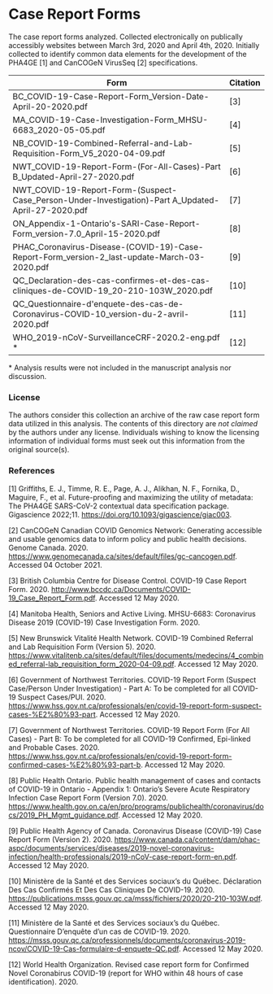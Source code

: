 # Case Report Forms
The case report forms analyzed. Collected electronically on publically accessibly websites between March 3rd, 2020 and April 4th, 2020. Initially collected to identify common data elements for the development of the PHA4GE [1] and CanCOGeN VirusSeq [2] specifications.

| Form | Citation |
|--------------|--------------|
|BC_COVID-19-Case-Report-Form_Version-Date-April-20-2020.pdf| [3] |
|MA_COVID-19-Case-Investigation-Form_MHSU-6683_2020-05-05.pdf| [4] |
|NB_COVID-19-Combined-Referral-and-Lab-Requisition-Form_V5_2020-04-09.pdf| [5] |
|NWT_COVID-19-Report-Form-(For-All-Cases)-Part B_Updated-April-27-2020.pdf| [6] |
|NWT_COVID-19-Report-Form-(Suspect-Case_Person-Under-Investigation)-Part A_Updated-April-27-2020.pdf| [7] |
|ON_Appendix-1-Ontario's-SARI-Case-Report-Form_version-7.0_April-15-2020.pdf| [8] |
|PHAC_Coronavirus-Disease-(COVID-19)-Case-Report-Form_version-2_last-update-March-03-2020.pdf| [9] |
|QC_Declaration-des-cas-confirmes-et-des-cas-cliniques-de-COVID-19_20-210-103W_2020.pdf| [10] |
|QC_Questionnaire-d'enquete-des-cas-de-Coronavirus-COVID-10_version-du-2-avril-2020.pdf| [11] |
|WHO_2019-nCoV-SurveillanceCRF-2020.2-eng.pdf *| [12] |

\* Analysis results were not included in the manuscript analysis nor discussion.

### License

The authors consider this collection an archive of the raw case report form data utilized in this analysis. 
The contents of this directory are _not claimed_ by the authors under any license. Individuals wishing to know the licensing information of individual forms must seek out this information from the original source(s).

### References

[1] Griffiths, E. J., Timme, R. E., Page, A. J., Alikhan, N. F., Fornika, D., Maguire, F., et al. Future-proofing and maximizing the utility of metadata: The PHA4GE SARS-CoV-2 contextual data specification package. Gigascience 2022;11. https://doi.org/10.1093/gigascience/giac003.

[2] CanCOGeN Canadian COVID Genomics Network: Generating accessible and usable genomics data to inform policy and public health decisions. Genome Canada. 2020. https://www.genomecanada.ca/sites/default/files/gc-cancogen.pdf. Accessed 04 October 2021.

[3] British Columbia Centre for Disease Control. COVID-19 Case Report Form. 2020. http://www.bccdc.ca/Documents/COVID-19_Case_Report_Form.pdf. Accessed 12 May 2020.

[4] Manitoba Health, Seniors and Active Living. MHSU-6683: Coronavirus Disease 2019 (COVID-19) Case Investigation Form. 2020.

[5] New Brunswick Vitalité Health Network. COVID-19 Combined Referral and Lab Requisition Form (Version 5). 2020. https://www.vitalitenb.ca/sites/default/files/documents/medecins/4_combined_referral-lab_requisition_form_2020-04-09.pdf. Accessed 12 May 2020.

[6] Government of Northwest Territories. COVID-19 Report Form (Suspect Case/Person Under Investigation) - Part A: To be completed for all COVID-19 Suspect Cases/PUI.  2020. https://www.hss.gov.nt.ca/professionals/en/covid-19-report-form-suspect-cases-%E2%80%93-part. Accessed 12 May 2020.

[7] Government of Northwest Territories. COVID-19 Report Form (For All Cases) - Part B: To be completed for all COVID-19 Confirmed, Epi-linked and Probable Cases. 2020. https://www.hss.gov.nt.ca/professionals/en/covid-19-report-form-confirmed-cases-%E2%80%93-part-b. Accessed 12 May 2020.

[8] Public Health Ontario. Public health management of cases and contacts of COVID-19 in Ontario - Appendix 1: Ontario’s Severe Acute Respiratory Infection Case Report Form (Version 7.0). 2020. https://www.health.gov.on.ca/en/pro/programs/publichealth/coronavirus/docs/2019_PH_Mgmt_guidance.pdf. Accessed 12 May 2020.

[9] Public Health Agency of Canada. Coronavirus Disease (COVID-19) Case Report Form (Version 2). 2020. https://www.canada.ca/content/dam/phac-aspc/documents/services/diseases/2019-novel-coronavirus-infection/health-professionals/2019-nCoV-case-report-form-en.pdf. Accessed 12 May 2020.

[10] Ministère de la Santé et des Services sociaux’s du Québec. Déclaration Des Cas Confirmés Et Des Cas Cliniques De COVID-19. 2020. https://publications.msss.gouv.qc.ca/msss/fichiers/2020/20-210-103W.pdf. Accessed 12 May 2020.

[11] Ministère de la Santé et des Services sociaux’s du Québec. Questionnaire D’enquête d’un cas de COVID-19. 2020. https://msss.gouv.qc.ca/professionnels/documents/coronavirus-2019-ncov/COVID-19-Cas-formulaire-d-enquete-QC.pdf. Accessed 12 May 2020.

[12] World Health Organization. Revised case report form for Confirmed Novel Coronabirus COVID-19 (report for WHO within 48 hours of case identification). 2020.
